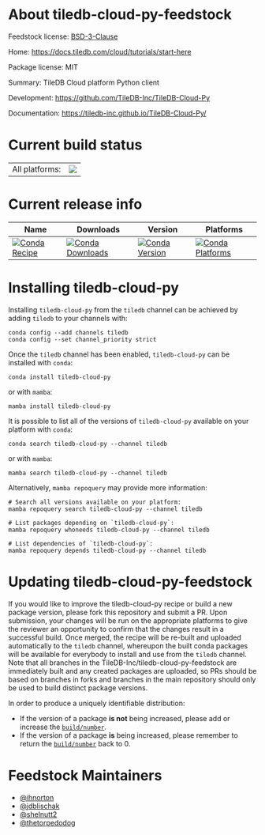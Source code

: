 About tiledb-cloud-py-feedstock
===============================

Feedstock license: [BSD-3-Clause](https://github.com/TileDB-Inc/tiledb-cloud-py-feedstock/blob/main/LICENSE.txt)

Home: https://docs.tiledb.com/cloud/tutorials/start-here

Package license: MIT

Summary: TileDB Cloud platform Python client

Development: https://github.com/TileDB-Inc/TileDB-Cloud-Py

Documentation: https://tiledb-inc.github.io/TileDB-Cloud-Py/

Current build status
====================


<table><tr><td>All platforms:</td>
    <td>
      <a href="https://dev.azure.com/TileDB-Inc/CI/_build/latest?definitionId=54&branchName=main">
        <img src="https://dev.azure.com/TileDB-Inc/CI/_apis/build/status/tiledb-cloud-py-feedstock?branchName=main">
      </a>
    </td>
  </tr>
</table>

Current release info
====================

| Name | Downloads | Version | Platforms |
| --- | --- | --- | --- |
| [![Conda Recipe](https://img.shields.io/badge/recipe-tiledb--cloud--py-green.svg)](https://anaconda.org/tiledb/tiledb-cloud-py) | [![Conda Downloads](https://img.shields.io/conda/dn/tiledb/tiledb-cloud-py.svg)](https://anaconda.org/tiledb/tiledb-cloud-py) | [![Conda Version](https://img.shields.io/conda/vn/tiledb/tiledb-cloud-py.svg)](https://anaconda.org/tiledb/tiledb-cloud-py) | [![Conda Platforms](https://img.shields.io/conda/pn/tiledb/tiledb-cloud-py.svg)](https://anaconda.org/tiledb/tiledb-cloud-py) |

Installing tiledb-cloud-py
==========================

Installing `tiledb-cloud-py` from the `tiledb` channel can be achieved by adding `tiledb` to your channels with:

```
conda config --add channels tiledb
conda config --set channel_priority strict
```

Once the `tiledb` channel has been enabled, `tiledb-cloud-py` can be installed with `conda`:

```
conda install tiledb-cloud-py
```

or with `mamba`:

```
mamba install tiledb-cloud-py
```

It is possible to list all of the versions of `tiledb-cloud-py` available on your platform with `conda`:

```
conda search tiledb-cloud-py --channel tiledb
```

or with `mamba`:

```
mamba search tiledb-cloud-py --channel tiledb
```

Alternatively, `mamba repoquery` may provide more information:

```
# Search all versions available on your platform:
mamba repoquery search tiledb-cloud-py --channel tiledb

# List packages depending on `tiledb-cloud-py`:
mamba repoquery whoneeds tiledb-cloud-py --channel tiledb

# List dependencies of `tiledb-cloud-py`:
mamba repoquery depends tiledb-cloud-py --channel tiledb
```




Updating tiledb-cloud-py-feedstock
==================================

If you would like to improve the tiledb-cloud-py recipe or build a new
package version, please fork this repository and submit a PR. Upon submission,
your changes will be run on the appropriate platforms to give the reviewer an
opportunity to confirm that the changes result in a successful build. Once
merged, the recipe will be re-built and uploaded automatically to the
`tiledb` channel, whereupon the built conda packages will be available for
everybody to install and use from the `tiledb` channel.
Note that all branches in the TileDB-Inc/tiledb-cloud-py-feedstock are
immediately built and any created packages are uploaded, so PRs should be based
on branches in forks and branches in the main repository should only be used to
build distinct package versions.

In order to produce a uniquely identifiable distribution:
 * If the version of a package **is not** being increased, please add or increase
   the [``build/number``](https://docs.conda.io/projects/conda-build/en/latest/resources/define-metadata.html#build-number-and-string).
 * If the version of a package **is** being increased, please remember to return
   the [``build/number``](https://docs.conda.io/projects/conda-build/en/latest/resources/define-metadata.html#build-number-and-string)
   back to 0.

Feedstock Maintainers
=====================

* [@ihnorton](https://github.com/ihnorton/)
* [@jdblischak](https://github.com/jdblischak/)
* [@shelnutt2](https://github.com/shelnutt2/)
* [@thetorpedodog](https://github.com/thetorpedodog/)

